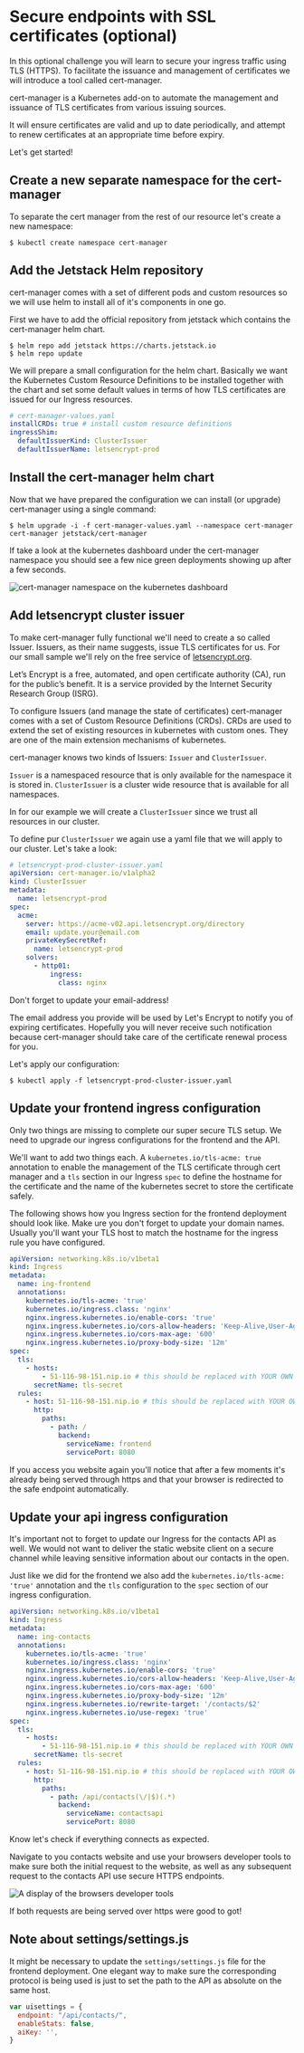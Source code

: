 # Secure endpoints with SSL certificates (optional)

In this optional challenge you will learn to secure your ingress traffic
using TLS (HTTPS). To facilitate the issuance and management of certificates we will introduce a tool called cert-manager.

cert-manager is a Kubernetes add-on to automate the management and issuance of TLS certificates from various issuing sources.

It will ensure certificates are valid and up to date periodically, and attempt to renew certificates at an appropriate time before expiry.

Let's get started!

## Create a new separate namespace for the cert-manager

To separate the cert manager from the rest of our resource let's create a new namespace:

```shell
$ kubectl create namespace cert-manager
```

## Add the Jetstack Helm repository

cert-manager comes with a set of different pods and custom resources so we will use helm to install all of it's components in one go.

First we have to add the official repository from jetstack which contains the cert-manager helm chart.

```shell
$ helm repo add jetstack https://charts.jetstack.io
$ helm repo update
```

We will prepare a small configuration for the helm chart. Basically we want the Kubernetes Custom Resource Definitions to be installed together with the chart and set some default values in terms of how TLS certificates are issued for our Ingress resources.

```yaml
# cert-manager-values.yaml
installCRDs: true # install custom resource definitions
ingressShim:
  defaultIssuerKind: ClusterIssuer
  defaultIssuerName: letsencrypt-prod
```

## Install the cert-manager helm chart

Now that we have prepared the configuration we can install (or upgrade)
cert-manager using a single command:

```shell
$ helm upgrade -i -f cert-manager-values.yaml --namespace cert-manager cert-manager jetstack/cert-manager
```

If take a look at the kubernetes dashboard under the cert-manager namespace you should see a few nice green deployments showing up after a few seconds.

![cert-manager namespace on the kubernetes dashboard](img/cert-manager-workloads.png)

## Add letsencrypt cluster issuer

To make cert-manager fully functional we'll need to create a so called
Issuer. Issuers, as their name suggests, issue TLS certificates for us. For
our small sample we'll rely on the free service of [letsencrypt.org](https://letsencrypt.org).

Let’s Encrypt is a free, automated, and open certificate authority (CA), run for the public’s benefit. It is a service provided by the Internet Security Research Group (ISRG).

To configure Issuers (and manage the state of certificates) cert-manager
comes with a set of Custom Resource Definitions (CRDs). CRDs are used to
extend the set of existing resources in kubernetes with custom ones. They are
one of the main extension mechanisms of kubernetes.

cert-manager knows two kinds of Issuers: `Issuer` and `ClusterIssuer`.

`Issuer` is a namespaced resource that is only available for the namespace it is stored in.
`ClusterIssuer` is a cluster wide resource that is available for all namespaces.

In for our example we will create a `ClusterIssuer` since we trust all resources in our cluster.

To define pur `ClusterIssuer` we again use a yaml file that we will apply to
our cluster. Let's take a look:

```yaml
# letsencrypt-prod-cluster-issuer.yaml
apiVersion: cert-manager.io/v1alpha2
kind: ClusterIssuer
metadata:
  name: letsencrypt-prod
spec:
  acme:
    server: https://acme-v02.api.letsencrypt.org/directory
    email: update.your@email.com
    privateKeySecretRef:
      name: letsencrypt-prod
    solvers:
      - http01:
          ingress:
            class: nginx
```

Don't forget to update your email-address!

The email address you provide will be used by Let's Encrypt to notify you of
expiring certificates. Hopefully you will never receive such notification
because cert-manager should take care of the certificate renewal process for
you.

Let's apply our configuration:

```shell
$ kubectl apply -f letsencrypt-prod-cluster-issuer.yaml
```

## Update your frontend ingress configuration

Only two things are missing to complete our super secure TLS setup. We need to
upgrade our ingress configurations for the frontend and the API.

We'll want to add two things each. A `kubernetes.io/tls-acme: true`
annotation to enable the management of the TLS certificate through cert
manager and a `tls` section in our Ingress `spec` to define the hostname for
the certificate and the name of the kubernetes secret to store the
certificate safely.

The following shows how you Ingress section for the frontend deployment
should look like. Make ure you don't forget to update your domain names.
Usually you'll want your TLS host to match the hostname for the ingress rule
you have configured.

```yaml
apiVersion: networking.k8s.io/v1beta1
kind: Ingress
metadata:
  name: ing-frontend
  annotations:
    kubernetes.io/tls-acme: 'true'
    kubernetes.io/ingress.class: 'nginx'
    nginx.ingress.kubernetes.io/enable-cors: 'true'
    nginx.ingress.kubernetes.io/cors-allow-headers: 'Keep-Alive,User-Agent,X-Requested-With,If-Modified-Since,Cache-Control,Content-Type,Authorization,Accept-Language'
    nginx.ingress.kubernetes.io/cors-max-age: '600'
    nginx.ingress.kubernetes.io/proxy-body-size: '12m'
spec:
  tls:
    - hosts:
        - 51-116-98-151.nip.io # this should be replaced with YOUR OWN DOMAIN
      secretName: tls-secret
  rules:
    - host: 51-116-98-151.nip.io # this should be replaced with YOUR OWN DOMAIN
      http:
        paths:
          - path: /
            backend:
              serviceName: frontend
              servicePort: 8080
```

If you access you website again you'll notice that after a few moments it's
already being served through https and that your browser is redirected to the
safe endpoint automatically.

## Update your api ingress configuration

It's important not to forget to update our Ingress for the contacts API as
well. We would not want to deliver the static website client on a secure
channel while leaving sensitive information about our contacts in the open.

Just like we did for the frontend we also add the `kubernetes.io/tls-acme:
'true'` annotation and the `tls` configuration to the `spec` section of our
ingress configuration.

```yaml
apiVersion: networking.k8s.io/v1beta1
kind: Ingress
metadata:
  name: ing-contacts
  annotations:
    kubernetes.io/tls-acme: 'true'
    kubernetes.io/ingress.class: 'nginx'
    nginx.ingress.kubernetes.io/enable-cors: 'true'
    nginx.ingress.kubernetes.io/cors-allow-headers: 'Keep-Alive,User-Agent,X-Requested-With,If-Modified-Since,Cache-Control,Content-Type,Authorization,Accept-Language'
    nginx.ingress.kubernetes.io/cors-max-age: '600'
    nginx.ingress.kubernetes.io/proxy-body-size: '12m'
    nginx.ingress.kubernetes.io/rewrite-target: '/contacts/$2'
    nginx.ingress.kubernetes.io/use-regex: 'true'
spec:
  tls:
    - hosts:
        - 51-116-98-151.nip.io # this should be replaced with YOUR OWN DOMAIN
      secretName: tls-secret
  rules:
    - host: 51-116-98-151.nip.io # this should be replaced with YOUR OWN DOMAIN
      http:
        paths:
          - path: /api/contacts(\/|$)(.*)
            backend:
              serviceName: contactsapi
              servicePort: 8080
```

Know let's check if everything connects as expected.

Navigate to you contacts website and use your browsers developer tools to make sure
both the initial request to the website, as well as any subsequent request to
the contacts API use secure HTTPS endpoints.

![A display of the browsers developer tools](img/https-inspector.png)

If both requests are being served over https were good to got!

## Note about settings/settings.js

It might be necessary to update the `settings/settings.js` file for the frontend deployment. One elegant way to make sure the corresponding protocol is being used is just to set the path to the API as absolute on the same host.


```js
var uisettings = {
  endpoint: "/api/contacts/",
  enableStats: false,
  aiKey: '',
}
```

